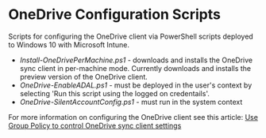 # OneDrive Configuration Scripts

Scripts for configuring the OneDrive client via PowerShell scripts deployed to Windows 10 with Microsoft Intune.

* _Install-OneDrivePerMachine.ps1_ - downloads and installs the OneDrive sync client in per-machine mode. Currently downloads and installs the preview version of the OneDrive client.
* _OneDrive-EnableADAL.ps1_ - must be deployed in the user's context by selecting 'Run this script using the logged on credentails'.
* _OneDrive-SilentAccountConfig.ps1_ - must run in the system context

For more information on configuring the OneDrive client see this article: [Use Group Policy to control OneDrive sync client settings](https://support.office.com/en-us/article/Use-Group-Policy-to-control-OneDrive-sync-client-settings-0ecb2cf5-8882-42b3-a6e9-be6bda30899c)
